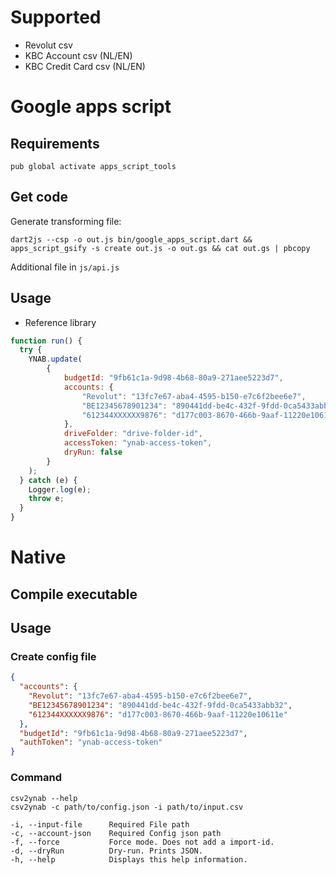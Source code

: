 # Supported
* Revolut csv
* KBC Account csv (NL/EN)
* KBC Credit Card csv (NL/EN)

# Google apps script
## Requirements
```shell script
pub global activate apps_script_tools
```
## Get code
Generate transforming file:
```shell script
dart2js --csp -o out.js bin/google_apps_script.dart && apps_script_gsify -s create out.js -o out.gs && cat out.gs | pbcopy
```
Additional file in `js/api.js`

## Usage
* Reference library
```javascript
function run() {
  try {
    YNAB.update(
        {
            budgetId: "9fb61c1a-9d98-4b68-80a9-271aee5223d7",
            accounts: {
                "Revolut": "13fc7e67-aba4-4595-b150-e7c6f2bee6e7",
                "BE12345678901234": "890441dd-be4c-432f-9fdd-0ca5433abb32",
                "612344XXXXXX9876": "d177c003-8670-466b-9aaf-11220e10611e",
            },
            driveFolder: "drive-folder-id",
            accessToken: "ynab-access-token",
            dryRun: false
        }
    );
  } catch (e) {
    Logger.log(e);
    throw e;
  }
}
```

# Native
## Compile executable

## Usage
### Create config file
```json
{
  "accounts": {
    "Revolut": "13fc7e67-aba4-4595-b150-e7c6f2bee6e7",
    "BE12345678901234": "890441dd-be4c-432f-9fdd-0ca5433abb32",
    "612344XXXXXX9876": "d177c003-8670-466b-9aaf-11220e10611e"
  },
  "budgetId": "9fb61c1a-9d98-4b68-80a9-271aee5223d7",
  "authToken": "ynab-access-token"
}
```
### Command
```shell script
csv2ynab --help
csv2ynab -c path/to/config.json -i path/to/input.csv
```

```
-i, --input-file      Required File path
-c, --account-json    Required Config json path
-f, --force           Force mode. Does not add a import-id.
-d, --dryRun          Dry-run. Prints JSON.
-h, --help            Displays this help information.
```